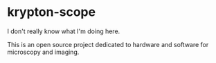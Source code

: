 # krypton-scope

I don't really know what I'm doing here.

This is an open source project dedicated to hardware and software for microscopy and imaging.
